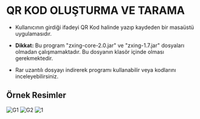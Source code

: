 # QR KOD OLUŞTURMA VE TARAMA

- Kullanıcının girdiği ifadeyi QR Kod halinde yazıp kaydeden bir masaüstü uygulamasıdır.

- **Dikkat:** Bu program "zxing-core-2.0.jar" ve "zxing-1.7.jar" dosyaları olmadan çalışmamaktadır. Bu dosyanın klasör içinde olması gerekmektedir.

- Rar uzantılı dosyayı indirerek programı kullanabilir veya kodlarını inceleyebilirsiniz.


Örnek Resimler 
-------------

![G1](https://user-images.githubusercontent.com/61904563/124388227-a6925d00-dcea-11eb-9a7c-e8d49d425a58.png)
![G2](https://user-images.githubusercontent.com/61904563/124388230-a72af380-dcea-11eb-8585-5eb027874301.png)
![1](https://user-images.githubusercontent.com/61904563/124388231-a8f4b700-dcea-11eb-9e1d-f3965acdf702.png)

